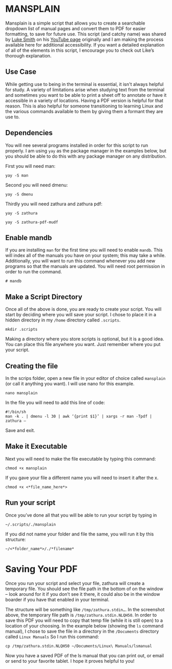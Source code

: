 # MANSPLAIN

Mansplain is a simple script that allows you to create a searchable dropdown list of manual pages and convert them to PDF for easier formatting, to save for future use. This script (and catchy name) was shared by [Luke Smith](https://github.com/LukeSmithxyz) on his [YouTube page](https://www.youtube.com/watch?v=8E8sUNHdzG8&t=4s) originally and I am making the process available here for additional accessibility. If you want a detailed explanation of all of the elements in this script, I encourage you to check out Like’s thorough explanation.

## Use Case

While getting use to being in the terminal is essential, it isn't always helpful for study. A variety of limitations arise when studying text from the terminal and sometimes you want to be able to print a sheet off to annotate or have it accessible in a variety of locations. Having a PDF version is helpful for that reason. This is also helpful for someone transitioning to learning Linux and the various commands available to them by giving them a formant they are use to.

## Dependencies

You will nee several programs installed in order for this script to run properly. I am using ```yay``` as the package manager in the examples below, but you should be able to do this with any package manager on any distribution.

First you will need man:

```
yay -S man 
```

Second you will need dmenu:

```
yay -S dmenu
```

Thirdly you will need zathura and zathura pdf:

```
yay -S zathura 
```

```
yay -S zathura-pdf-mudf
```

## Enable mandb
If you are installing ```man``` for the first time you will need to enable ```mandb```. This will index all of the manuals you have on your system; this may take a while. Additionally, you will want to run this command whenever you add new programs so that the manuals are updated. You will need root permission in order to run the command.
```
# mandb
```
## Make a Script Directory

Once all of the above is done, you are ready to create your script. You will start by deciding where you will save your script. I chose to place it in a hidden directory in my ```/home``` directory called ```.scripts```. 
```
mkdir .scripts
```
Making a directory where you store scripts is optional, but it is a good idea. You can place this file anywhere you want. Just remember where you put your script.

## Creating the file

In the scrips folder, open a new file in your editor of choice called ```mansplain``` (or call it anything you want). I will use nano for this example.

```
nano mansplain
```

In the file you will need to add this line of code:

```
#!/bin/sh
man -k . | dmenu -l 30 | awk ‘{print $1}’ | xargs -r man -Tpdf | zathura –
```
Save and exit.

## Make it Executable
Next you will need to make the file executable by typing this command:

```
chmod +x mansplain 
```
If you gave your file a different name you will need to insert it after the x.

```
chmod +x <*file_name_here*>
```

## Run your script
Once you’ve done all that you will be able to run your script by typing in 

```
~/.scripts/./mansplain
```

If you did not name your folder and file the same, you will run it by this structure:

```
~/<*folder_name*>/./*filename*
```
# Saving Your PDF

Once you run your script and select your file, zathura will create a temporary file. You should see the file path in the bottom of on the window – look around for it if you don’t see it there, it could also be in the window boarder if you have that enabled in your terminal. 

The structure will be something like ```/tmp/zathura.stdin…```. In the screenshot above, the temporary file path is ```/tmp/zathura.stdin.NLQH50```. In order to save this PDF you will need to copy that temp file (while it is still open) to a location of your choosing. In the example below (showing the ```ls``` command manual), I chose to save the file in a directory in the ```/Documents``` directory called ```Linux Manuals``` So I run this command:

```
cp /tmp/zathura.stdin.NLQH50 ~/Documents/Linux\ Manuals/lsmanual
```
Now you have a saved PDF of the ls manual that you can print out, or email or send to your favorite tablet. I hope it proves helpful to you!
